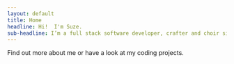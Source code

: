 ```yaml
---
layout: default
title: Home
headline: Hi!  I'm Suze.
sub-headline: I’m a full stack software developer, crafter and choir singer.
---
```


Find out more about me or have a look at my coding projects.
